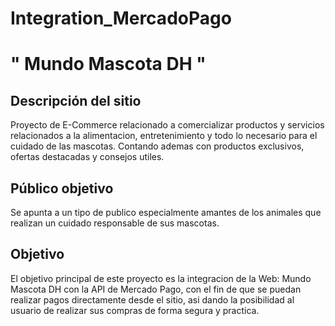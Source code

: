 # Integration_MercadoPago

# " Mundo Mascota DH "

## Descripción del sitio

Proyecto de E-Commerce relacionado a comercializar productos y servicios relacionados a la alimentacion, entretenimiento y todo lo necesario para el cuidado de las mascotas. Contando ademas con productos exclusivos, ofertas destacadas y consejos utiles.

## Público objetivo

Se apunta a un tipo de publico especialmente amantes de los animales que realizan un cuidado responsable de sus mascotas.

## Objetivo

El objetivo principal de este proyecto es la integracion de la Web: Mundo Mascota DH con la API de Mercado Pago, con el fin de que se puedan realizar pagos directamente desde el sitio, asi dando la posibilidad al usuario de realizar sus compras de forma segura y practica. 
